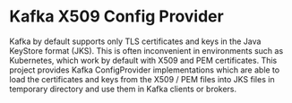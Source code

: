 # Kafka X509 Config Provider

Kafka by default supports only TLS certificates and keys in the Java KeyStore format (JKS).
This is often inconvenient in environments such as Kubernetes, which work by default with X509 and PEM certificates.
This project provides Kafka ConfigProvider implementations which are able to load the certificates and keys from the X509 / PEM files into JKS files in temporary directory and use them in Kafka clients or brokers.
